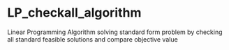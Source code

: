 # LP_checkall_algorithm
Linear Programming Algorithm solving standard form problem by checking all standard feasible solutions and compare objective value
